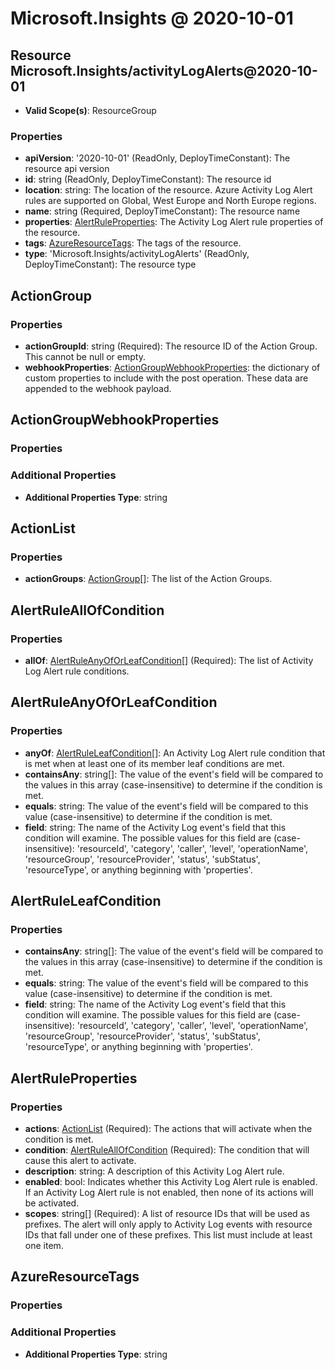 # Microsoft.Insights @ 2020-10-01

## Resource Microsoft.Insights/activityLogAlerts@2020-10-01
* **Valid Scope(s)**: ResourceGroup
### Properties
* **apiVersion**: '2020-10-01' (ReadOnly, DeployTimeConstant): The resource api version
* **id**: string (ReadOnly, DeployTimeConstant): The resource id
* **location**: string: The location of the resource. Azure Activity Log Alert rules are supported on Global, West Europe and North Europe regions.
* **name**: string (Required, DeployTimeConstant): The resource name
* **properties**: [AlertRuleProperties](#alertruleproperties): The Activity Log Alert rule properties of the resource.
* **tags**: [AzureResourceTags](#azureresourcetags): The tags of the resource.
* **type**: 'Microsoft.Insights/activityLogAlerts' (ReadOnly, DeployTimeConstant): The resource type

## ActionGroup
### Properties
* **actionGroupId**: string (Required): The resource ID of the Action Group. This cannot be null or empty.
* **webhookProperties**: [ActionGroupWebhookProperties](#actiongroupwebhookproperties): the dictionary of custom properties to include with the post operation. These data are appended to the webhook payload.

## ActionGroupWebhookProperties
### Properties
### Additional Properties
* **Additional Properties Type**: string

## ActionList
### Properties
* **actionGroups**: [ActionGroup](#actiongroup)[]: The list of the Action Groups.

## AlertRuleAllOfCondition
### Properties
* **allOf**: [AlertRuleAnyOfOrLeafCondition](#alertruleanyoforleafcondition)[] (Required): The list of Activity Log Alert rule conditions.

## AlertRuleAnyOfOrLeafCondition
### Properties
* **anyOf**: [AlertRuleLeafCondition](#alertruleleafcondition)[]: An Activity Log Alert rule condition that is met when at least one of its member leaf conditions are met.
* **containsAny**: string[]: The value of the event's field will be compared to the values in this array (case-insensitive) to determine if the condition is met.
* **equals**: string: The value of the event's field will be compared to this value (case-insensitive) to determine if the condition is met.
* **field**: string: The name of the Activity Log event's field that this condition will examine.
The possible values for this field are (case-insensitive): 'resourceId', 'category', 'caller', 'level', 'operationName', 'resourceGroup', 'resourceProvider', 'status', 'subStatus', 'resourceType', or anything beginning with 'properties'.

## AlertRuleLeafCondition
### Properties
* **containsAny**: string[]: The value of the event's field will be compared to the values in this array (case-insensitive) to determine if the condition is met.
* **equals**: string: The value of the event's field will be compared to this value (case-insensitive) to determine if the condition is met.
* **field**: string: The name of the Activity Log event's field that this condition will examine.
The possible values for this field are (case-insensitive): 'resourceId', 'category', 'caller', 'level', 'operationName', 'resourceGroup', 'resourceProvider', 'status', 'subStatus', 'resourceType', or anything beginning with 'properties'.

## AlertRuleProperties
### Properties
* **actions**: [ActionList](#actionlist) (Required): The actions that will activate when the condition is met.
* **condition**: [AlertRuleAllOfCondition](#alertruleallofcondition) (Required): The condition that will cause this alert to activate.
* **description**: string: A description of this Activity Log Alert rule.
* **enabled**: bool: Indicates whether this Activity Log Alert rule is enabled. If an Activity Log Alert rule is not enabled, then none of its actions will be activated.
* **scopes**: string[] (Required): A list of resource IDs that will be used as prefixes. The alert will only apply to Activity Log events with resource IDs that fall under one of these prefixes. This list must include at least one item.

## AzureResourceTags
### Properties
### Additional Properties
* **Additional Properties Type**: string

